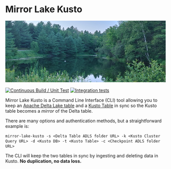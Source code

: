 # Mirror Lake Kusto

![Lake](documentation/media/Lake.png)

[![Continuous Build / Unit Test](https://github.com/Azure/mirror-lake-kusto/actions/workflows/continuous-build.yaml/badge.svg)](https://github.com/Azure/mirror-lake-kusto/actions/workflows/continuous-build.yaml)
[![Integration tests](https://github.com/Azure/mirror-lake-kusto/actions/workflows/int_tests.yaml/badge.svg)](https://github.com/Azure/mirror-lake-kusto/actions/workflows/int_tests.yaml)

Mirror Lake Kusto is a Command Line Interface (CLI) tool allowing you to keep an [Apache Delta Lake table](https://delta.io/) and a [Kusto Table](https://learn.microsoft.com/en-us/azure/data-explorer/data-explorer-overview) in sync so the Kusto table becomes a *mirror* of the Delta table.

There are many options and authentication methods, but a straightforward example is:

```
mirror-lake-kusto -s <Delta Table ADLS folder URL> -k <Kusto Cluster Query URL> -d <Kusto DB> -t <Kusto Table> -c <Checkpoint ADLS folder URL>
```

The CLI will keep the two tables in sync by ingesting and deleting data in Kusto.  **No duplication, no data loss.**